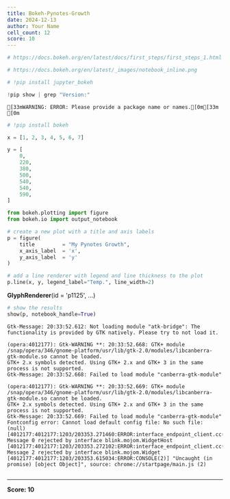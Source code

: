 ```yaml
---
title: Bokeh-Pynotes-Growth
date: 2024-12-13
author: Your Name
cell_count: 12
score: 10
---
```


```python
# https://docs.bokeh.org/en/latest/docs/first_steps/first_steps_1.html
```


```python
# https://docs.bokeh.org/en/latest/_images/notebook_inline.png
```


```python
# !pip install jupyter_bokeh
```


```python
!pip show | grep "Version:"
```

    [33mWARNING: ERROR: Please provide a package name or names.[0m[33m
    [0m


```python
# !pip install bokeh
```


```python
x = [1, 2, 3, 4, 5, 6, 7]
```


```python
y = [
    0,
    220,
    380,
    500,
    540,
    540,
    590,
]
```


```python
from bokeh.plotting import figure
from bokeh.io import output_notebook
```


```python
# create a new plot with a title and axis labels
p = figure(
    title         = "My Pynotes Growth", 
    x_axis_label  = 'x', 
    y_axis_label  = 'y'
)
```


```python
# add a line renderer with legend and line thickness to the plot
p.line(x, y, legend_label="Temp.", line_width=2)
```




<div style="display: table;"><div style="display: table-row;"><div style="display: table-cell;"><b title="bokeh.models.renderers.glyph_renderer.GlyphRenderer">GlyphRenderer</b>(</div><div style="display: table-cell;">id&nbsp;=&nbsp;'p1125', <span id="p1131" style="cursor: pointer;">&hellip;)</span></div></div><div class="p1130" style="display: none;"><div style="display: table-cell;"></div><div style="display: table-cell;">context_menu&nbsp;=&nbsp;None,</div></div><div class="p1130" style="display: none;"><div style="display: table-cell;"></div><div style="display: table-cell;">coordinates&nbsp;=&nbsp;None,</div></div><div class="p1130" style="display: none;"><div style="display: table-cell;"></div><div style="display: table-cell;">css_classes&nbsp;=&nbsp;[],</div></div><div class="p1130" style="display: none;"><div style="display: table-cell;"></div><div style="display: table-cell;">css_variables&nbsp;=&nbsp;{},</div></div><div class="p1130" style="display: none;"><div style="display: table-cell;"></div><div style="display: table-cell;">data_source&nbsp;=&nbsp;ColumnDataSource(id='p1119', ...),</div></div><div class="p1130" style="display: none;"><div style="display: table-cell;"></div><div style="display: table-cell;">glyph&nbsp;=&nbsp;Line(id='p1122', ...),</div></div><div class="p1130" style="display: none;"><div style="display: table-cell;"></div><div style="display: table-cell;">group&nbsp;=&nbsp;None,</div></div><div class="p1130" style="display: none;"><div style="display: table-cell;"></div><div style="display: table-cell;">hover_glyph&nbsp;=&nbsp;None,</div></div><div class="p1130" style="display: none;"><div style="display: table-cell;"></div><div style="display: table-cell;">js_event_callbacks&nbsp;=&nbsp;{},</div></div><div class="p1130" style="display: none;"><div style="display: table-cell;"></div><div style="display: table-cell;">js_property_callbacks&nbsp;=&nbsp;{},</div></div><div class="p1130" style="display: none;"><div style="display: table-cell;"></div><div style="display: table-cell;">level&nbsp;=&nbsp;'glyph',</div></div><div class="p1130" style="display: none;"><div style="display: table-cell;"></div><div style="display: table-cell;">muted&nbsp;=&nbsp;False,</div></div><div class="p1130" style="display: none;"><div style="display: table-cell;"></div><div style="display: table-cell;">muted_glyph&nbsp;=&nbsp;Line(id='p1124', ...),</div></div><div class="p1130" style="display: none;"><div style="display: table-cell;"></div><div style="display: table-cell;">name&nbsp;=&nbsp;None,</div></div><div class="p1130" style="display: none;"><div style="display: table-cell;"></div><div style="display: table-cell;">nonselection_glyph&nbsp;=&nbsp;Line(id='p1123', ...),</div></div><div class="p1130" style="display: none;"><div style="display: table-cell;"></div><div style="display: table-cell;">propagate_hover&nbsp;=&nbsp;False,</div></div><div class="p1130" style="display: none;"><div style="display: table-cell;"></div><div style="display: table-cell;">selection_glyph&nbsp;=&nbsp;'auto',</div></div><div class="p1130" style="display: none;"><div style="display: table-cell;"></div><div style="display: table-cell;">styles&nbsp;=&nbsp;{},</div></div><div class="p1130" style="display: none;"><div style="display: table-cell;"></div><div style="display: table-cell;">stylesheets&nbsp;=&nbsp;[],</div></div><div class="p1130" style="display: none;"><div style="display: table-cell;"></div><div style="display: table-cell;">subscribed_events&nbsp;=&nbsp;PropertyValueSet(),</div></div><div class="p1130" style="display: none;"><div style="display: table-cell;"></div><div style="display: table-cell;">syncable&nbsp;=&nbsp;True,</div></div><div class="p1130" style="display: none;"><div style="display: table-cell;"></div><div style="display: table-cell;">tags&nbsp;=&nbsp;[],</div></div><div class="p1130" style="display: none;"><div style="display: table-cell;"></div><div style="display: table-cell;">view&nbsp;=&nbsp;CDSView(id='p1126', ...),</div></div><div class="p1130" style="display: none;"><div style="display: table-cell;"></div><div style="display: table-cell;">visible&nbsp;=&nbsp;True,</div></div><div class="p1130" style="display: none;"><div style="display: table-cell;"></div><div style="display: table-cell;">x_range_name&nbsp;=&nbsp;'default',</div></div><div class="p1130" style="display: none;"><div style="display: table-cell;"></div><div style="display: table-cell;">y_range_name&nbsp;=&nbsp;'default')</div></div></div>
<script>
(function() {
  let expanded = false;
  const ellipsis = document.getElementById("p1131");
  ellipsis.addEventListener("click", function() {
    const rows = document.getElementsByClassName("p1130");
    for (let i = 0; i < rows.length; i++) {
      const el = rows[i];
      el.style.display = expanded ? "none" : "table-row";
    }
    ellipsis.innerHTML = expanded ? "&hellip;)" : "&lsaquo;&lsaquo;&lsaquo;";
    expanded = !expanded;
  });
})();
</script>





```python
# show the results
show(p, notebook_handle=True)
```

    Gtk-Message: 20:33:52.612: Not loading module "atk-bridge": The functionality is provided by GTK natively. Please try to not load it.
    
    (opera:4012177): Gtk-WARNING **: 20:33:52.668: GTK+ module /snap/opera/346/gnome-platform/usr/lib/gtk-2.0/modules/libcanberra-gtk-module.so cannot be loaded.
    GTK+ 2.x symbols detected. Using GTK+ 2.x and GTK+ 3 in the same process is not supported.
    Gtk-Message: 20:33:52.668: Failed to load module "canberra-gtk-module"
    
    (opera:4012177): Gtk-WARNING **: 20:33:52.669: GTK+ module /snap/opera/346/gnome-platform/usr/lib/gtk-2.0/modules/libcanberra-gtk-module.so cannot be loaded.
    GTK+ 2.x symbols detected. Using GTK+ 2.x and GTK+ 3 in the same process is not supported.
    Gtk-Message: 20:33:52.669: Failed to load module "canberra-gtk-module"
    Fontconfig error: Cannot load default config file: No such file: (null)
    [4012177:4012177:1203/203353.271460:ERROR:interface_endpoint_client.cc(725)] Message 0 rejected by interface blink.mojom.WidgetHost
    [4012177:4012177:1203/203353.272102:ERROR:interface_endpoint_client.cc(725)] Message 2 rejected by interface blink.mojom.Widget
    [4012177:4012177:1203/203353.615034:ERROR:CONSOLE(2)] "Uncaught (in promise) [object Object]", source: chrome://startpage/main.js (2)



```python

```


---
**Score: 10**